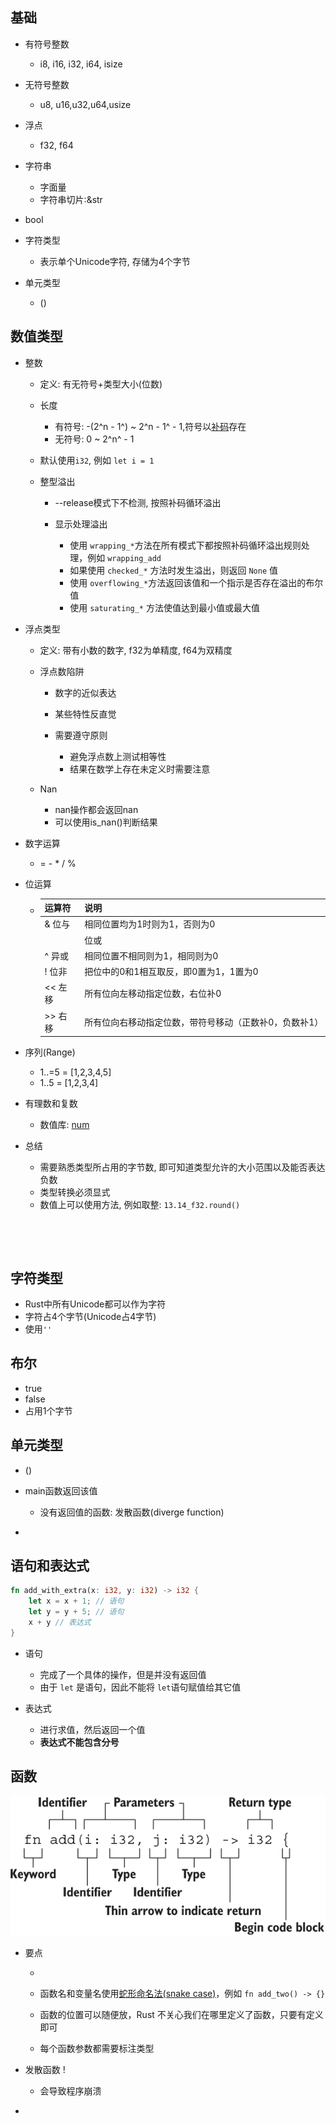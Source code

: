 ## 基础

* 有符号整数

  * i8, i16, i32, i64, isize
* 无符号整数

  * u8, u16,u32,u64,usize
* 浮点

  * f32, f64
* 字符串

  * 字面量
  * 字符串切片:&str
* bool
* 字符类型

  * 表示单个Unicode字符, 存储为4个字节
* 单元类型

  * ()

## 数值类型

* 整数

  * 定义:  有无符号+类型大小(位数)
  * 长度

    * 有符号: -(2^n - 1^) ~ 2^n - 1^ - 1,符号以[补码](https://zh.wikipedia.org/wiki/%E4%BA%8C%E8%A3%9C%E6%95%B8)存在
    * 无符号: 0 ~ 2^n^ - 1
  * 默认使用`i32`​, 例如 `let i = 1`
  * 整型溢出

    * --release模式下不检测, 按照补码循环溢出
    * 显示处理溢出

      * 使用 `wrapping_*`​ 方法在所有模式下都按照补码循环溢出规则处理，例如 `wrapping_add`​
      * 如果使用 `checked_*`​ 方法时发生溢出，则返回 `None`​ 值
      * 使用 `overflowing_*`​ 方法返回该值和一个指示是否存在溢出的布尔值
      * 使用 `saturating_*`​ 方法使值达到最小值或最大值
* 浮点类型

  * 定义: 带有小数的数字, f32为单精度, f64为双精度
  * 浮点数陷阱

    * 数字的近似表达
    * 某些特性反直觉
    * 需要遵守原则

      * 避免浮点数上测试相等性
      * 结果在数学上存在未定义时需要注意
  * Nan

    * nan操作都会返回nan
    * 可以使用is_nan()判断结果
* 数字运算

  *  = - * / %
* 位运算

  * |运算符|说明|
    | ---------| --------------------------------------------------------|
    |& 位与|相同位置均为1时则为1，否则为0|
    ||位或|
    |^ 异或|相同位置不相同则为1，相同则为0|
    |! 位非|把位中的0和1相互取反，即0置为1，1置为0|
    |<< 左移|所有位向左移动指定位数，右位补0|
    |>> 右移|所有位向右移动指定位数，带符号移动（正数补0，负数补1）|

* 序列(Range)

  * 1..=5 = [1,2,3,4,5]
  * 1..5 = [1,2,3,4]
* 有理数和复数

  * 数值库: [num](https://crates.io/crates/num)
* 总结

  * 需要熟悉类型所占用的字节数, 即可知道类型允许的大小范围以及能否表达负数
  * 类型转换必须显式
  * 数值上可以使用方法, 例如取整: `13.14_f32.round()`

‍

‍

## 字符类型

* Rust中所有Unicode都可以作为字符
* 字符占4个字节(Unicode占4字节)
* 使用`''`​

## 布尔

* true
* false
* 占用1个字节

## 单元类型

* ()
* main函数返回该值

  * 没有返回值的函数: 发散函数(diverge function)
* ‍

## 语句和表达式

```rust
fn add_with_extra(x: i32, y: i32) -> i32 {
    let x = x + 1; // 语句
    let y = y + 5; // 语句
    x + y // 表达式
}
```

* 语句

  * 完成了一个具体的操作，但是并没有返回值
  * 由于 `let`​ 是语句，因此不能将 `let`​ 语句赋值给其它值
* 表达式

  * 进行求值，然后返回一个值
  * **表达式不能包含分号**

## 函数

​![image](assets/image-20221120155724-m6atm9w.png)​

* 要点

  *  

    * 函数名和变量名使用[蛇形命名法(snake case)](https://course.rs/practice/naming.html)，例如 `fn add_two() -> {}`​
    * 函数的位置可以随便放，Rust 不关心我们在哪里定义了函数，只要有定义即可
    * 每个函数参数都需要标注类型
* 发散函数 !

  * 会导致程序崩溃
* ‍

‍

‍
